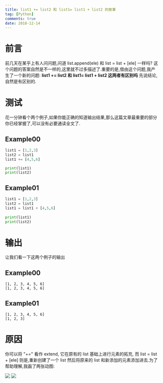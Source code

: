 ```yaml
---
title: list1 += list2 和 list1= list1 + list2 的故事
tag: [Python]
comments: true
date: 2018-12-14
---
```





# 前言

前几天在某乎上有人问问题,问道 list.append(ele) 和 list = list + [ele] 一样吗? 这个问题的答案自然是不一样的,这里就不过多描述了.重要的是,借由这个问题,我产生了一个新的问题: **list1 += list2 和 list1= list1 + list2  这两者有区别吗** 先说结论,自然是有区别的.

# 测试

花一分钟看个两个例子,如果你能正确的知道输出结果,那么这篇文章最重要的部分你已经掌握了,可以没有必要通读全文了.

## Example00

```python
list1 = [1,2,3]
list2 = list1
list1 += [4,5,6]

print(list1)
print(list2)
```

## Example01

```python
list1 = [1,2,3] 
list2 = list1 
list1 = list1 + [4,5,6] 
 
print(list1) 
print(list2) 
```

# 输出

让我们看一下这两个例子的输出

## Example00

```
[1, 2, 3, 4, 5, 6]
[1, 2, 3, 4, 5, 6]
```

## Example01

```
[1, 2, 3, 4, 5, 6]
[1, 2, 3]
```

# 原因

你可以将 "+=" 看作 extend, 它在原有的 list 基础上进行元素的拓充, 而 list = list + [ele] 则是,重新创建了一个 list 然后将原来的 list 和新添加的元素添加进去.为了帮助理解,我画了两张动图:

![](http://ww1.sinaimg.cn/large/006wYWbGly1fy42h5v76ng30hs0dcwh9.gif)
![](http://ww1.sinaimg.cn/large/006wYWbGly1fy42hm5oj5g30hs0dcq6t.gif)